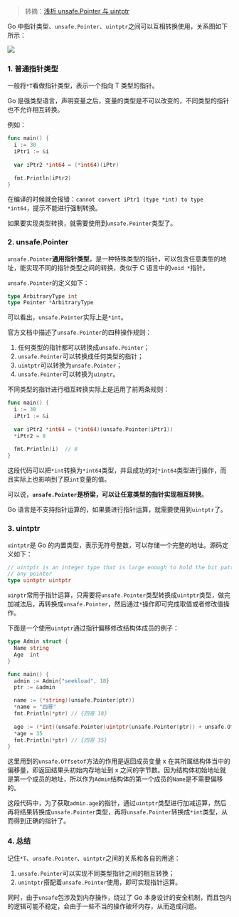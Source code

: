 > 转摘：[浅析 unsafe.Pointer 与 uintptr](https://mp.weixin.qq.com/s/NG0k9KpBry9bC_m30tmu1A)

Go 中指针类型、`unsafe.Pointer`、`uintptr`之间可以互相转换使用，关系图如下所示：

![](http://cnd.qiniu.lin07ux.cn/markdown/1645596156813-58245b2ae77c.jpg)

### 1. 普通指针类型

一般将`*T`看做指针类型，表示一个指向 T 类型的指针。

Go 是强类型语言，声明变量之后，变量的类型是不可以改变的，不同类型的指针也不允许相互转换。

例如：

```go
func main() {
  i := 30
  iPtr1 := &i
  
  var iPtr2 *int64 = (*int64)(iPtr)
  
  fmt.Println(iPtr2)
}
```

在编译的时候就会报错：`cannot convert iPtr1 (type *int) to type *int64`，提示不能进行强制转换。

如果要实现类型转换，就需要使用到`unsafe.Pointer`类型了。

### 2. unsafe.Pointer

`unsafe.Pointer`**通用指针类型**，是一种特殊类型的指针，可以包含任意类型的地址，能实现不同的指针类型之间的转换，类似于 C 语言中的`void *`指针。

`unsafe.Pointer`的定义如下：

```go
type ArbitraryType int
type Pointer *ArbitraryType
```

可以看出，`unsafe.Pointer`实际上是`*int`。

官方文档中描述了`unsafe.Pointer`的四种操作规则：

1. 任何类型的指针都可以转换成`unsafe.Pointer`；
2. `unsafe.Pointer`可以转换成任何类型的指针；
3. `uintptr`可以转换为`unsafe.Pointer`；
4. `unsafe.Pointer`可以转换为`uinptr`。

不同类型的指针进行相互转换实际上是运用了前两条规则：

```go
func main() {
  i := 30
  iPtr1 := &i
  
  var iPtr2 *int64 = (*int64)(unsafe.Pointer(iPtr1))
  *iPtr2 = 8
  
  fmt.Println(i)  // 8
}
```

这段代码可以把`*int`转换为`*int64`类型，并且成功的对`*int64`类型进行操作，而且实际上也影响到了原`int`变量的值。

可以说，**`unsafe.Pointer`是桥梁，可以让任意类型的指针实现相互转换**。

Go 语言是不支持指针运算的，如果要进行指针运算，就需要使用到`uintptr`了。

### 3. uintptr

`uintptr`是 Go 的内置类型，表示无符号整数，可以存储一个完整的地址。源码定义如下：

```go
// uintptr is an integer type that is large enough to hold the bit pattern of
// any pointer
type uintptr uintptr
```

`uinptr`常用于指针运算，只需要将`unsafe.Pointer`类型转换成`uintptr`类型，做完加减法后，再转换成`unsafe.Pointer`，然后通过`*`操作即可完成取值或者修改值操作。

下面是一个使用`uintptr`通过指针偏移修改结构体成员的例子：

```go
type Admin struct {
  Name string
  Age  int
}

func main() {
  admin := Admin{"seekload", 18}
  ptr := &admin

  name := (*string)(unsafe.Pointer(ptr))
  *name = "四哥"
  fmt.Println(*ptr) // {四哥 18}
  
  age := (*int)(unsafe.Pointer(uintptr(unsafe.Pointer(ptr)) + unsafe.Offsetof(ptr.Age)))
  *age = 35
  fmt.Println(*ptr) // {四哥 35}
}
```

这里用到的`unsafe.Offsetof`方法的作用是返回成员变量 x 在其所属结构体当中的偏移量，即返回结果头初始内存地址到 x 之间的字节数。因为结构体初始地址就是第一个成员的地址，所以作为`Admin`结构体的第一个成员的`Name`是不需要偏移的。

这段代码中，为了获取`admin.age`的指针，通过`uintptr`类型进行加减运算，然后再将结果转换成`unsafe.Pointer`类型，再将`unsafe.Pointer`转换成`*int`类型，从而得到正确的指针了。

### 4. 总结

记住`*T`、`unsafe.Pointer`、`uintptr`之间的关系和各自的用途：

1. `unsafe.Pointer`可以实现不同类型指针之间的相互转换；
2. `unintptr`搭配着`unsafe.Pointer`使用，即可实现指针运算。

同时，由于`unsafe`包涉及到内存操作，绕过了 Go 本身设计的安全机制，而且包内的逻辑可能不稳定，会由于一些不当的操作破坏内存，从而造成问题。

